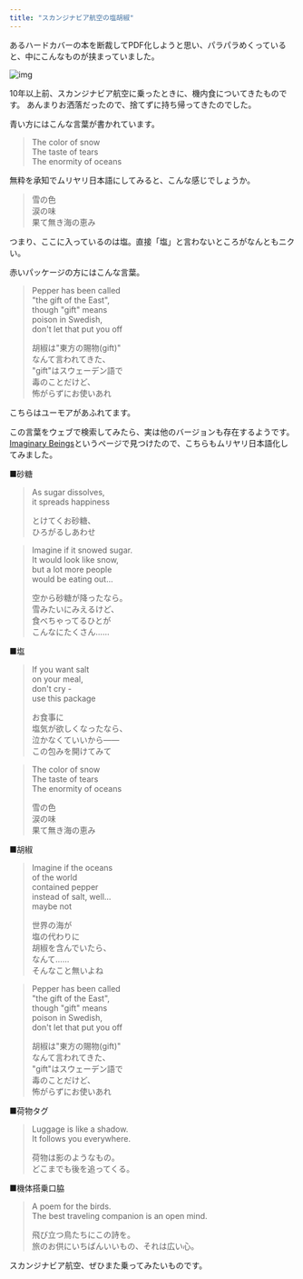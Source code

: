 ```yaml
---
title: "スカンジナビア航空の塩胡椒"
---
```


あるハードカバーの本を断裁してPDF化しようと思い、パラパラめくっていると、中にこんなものが挟まっていました。

![img](img/20120115-001.jpg)

10年以上前、スカンジナビア航空に乗ったときに、機内食についてきたものです。
あんまりお洒落だったので、捨てずに持ち帰ってきたのでした。

青い方にはこんな言葉が書かれています。

> The color of snow  
> The taste of tears  
> The enormity of oceans  

無粋を承知でムリヤリ日本語にしてみると、こんな感じでしょうか。

> 雪の色  
> 涙の味  
> 果て無き海の恵み  

つまり、ここに入っているのは塩。直接「塩」と言わないところがなんともニクい。

赤いパッケージの方にはこんな言葉。

> Pepper has been called  
> "the gift of the East",  
> though "gift" means  
> poison in Swedish,  
> don't let that put you off  
>  
> 胡椒は"東方の賜物(gift)"  
> なんて言われてきた、  
> "gift"はスウェーデン語で  
> 毒のことだけど、  
> 怖がらずにお使いあれ  

こちらはユーモアがあふれてます。

この言葉をウェブで検索してみたら、実は他のバージョンも存在するようです。
[Imaginary Beings](http://imaginarybeings.com/wordpress/?p=21)というページで見つけたので、こちらもムリヤリ日本語化してみました。

■砂糖

> As sugar dissolves,  
> it spreads happiness  
>  
> とけてくお砂糖、  
> ひろがるしあわせ  

> Imagine if it snowed sugar.  
> It would look like snow,  
> but a lot more people  
> would be eating out...  
>  
> 空から砂糖が降ったなら。  
> 雪みたいにみえるけど、  
> 食べちゃってるひとが  
> こんなにたくさん……  

■塩

> If you want salt  
> on your meal,  
> don't cry -  
> use this package  
>  
> お食事に  
> 塩気が欲しくなったなら、  
> 泣かなくていいから――  
> この包みを開けてみて  

> The color of snow  
> The taste of tears  
> The enormity of oceans  
>  
> 雪の色  
> 涙の味  
> 果て無き海の恵み  

■胡椒

> Imagine if the oceans  
> of the world  
> contained pepper  
> instead of salt, well...  
> maybe not  
>  
> 世界の海が  
> 塩の代わりに  
> 胡椒を含んでいたら、  
> なんて……  
> そんなこと無いよね  

> Pepper has been called  
> "the gift of the East",  
> though "gift" means  
> poison in Swedish,  
> don't let that put you off  
>  
> 胡椒は"東方の賜物(gift)"  
> なんて言われてきた、  
> "gift"はスウェーデン語で  
> 毒のことだけど、  
> 怖がらずにお使いあれ  

■荷物タグ

> Luggage is like a shadow.  
> It follows you everywhere.  
>  
> 荷物は影のようなもの。  
> どこまでも後を追ってくる。  

■機体搭乗口脇

> A poem for the birds.  
> The best traveling companion is an open mind.  
>  
> 飛び立つ鳥たちにこの詩を。  
> 旅のお供にいちばんいいもの、それは広い心。  

スカンジナビア航空、ぜひまた乗ってみたいものです。
